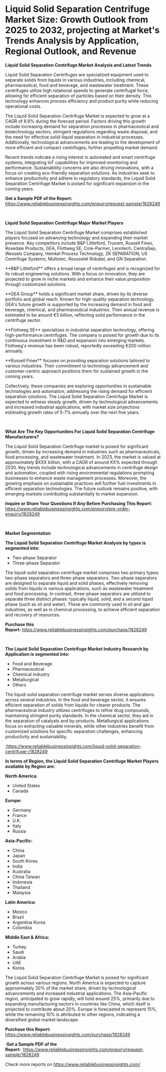 <p><h1>Liquid Solid Separation Centrifuge Market Size: Growth Outlook from 2025 to 2032, projecting at Market's Trends Analysis by Application, Regional Outlook, and Revenue</h1></p><p><strong>Liquid Solid Separation Centrifuge Market Analysis and Latest Trends</strong></p>
<p><p>Liquid Solid Separation Centrifuges are specialized equipment used to separate solids from liquids in various industries, including chemical, pharmaceutical, food and beverage, and wastewater treatment. These centrifuges utilize high rotational speeds to generate centrifugal force, allowing for efficient separation of particles based on their density. This technology enhances process efficiency and product purity while reducing operational costs.</p><p>The Liquid Solid Separation Centrifuge Market is expected to grow at a CAGR of 8.8% during the forecast period. Factors driving this growth include increasing demand for separation processes in pharmaceutical and biotechnology sectors, stringent regulations regarding waste disposal, and the need for effective solid-liquid separation in industrial processes. Additionally, technological advancements are leading to the development of more efficient and compact centrifuges, further propelling market demand.</p><p>Recent trends indicate a rising interest in automated and smart centrifuge systems, integrating IoT capabilities for improved monitoring and performance. Sustainability concerns are also driving innovations, with a focus on creating eco-friendly separation solutions. As industries seek to enhance productivity and adhere to regulatory standards, the Liquid Solid Separation Centrifuge Market is poised for significant expansion in the coming years.</p></p>
<p><strong>Get a Sample PDF of the Report:&nbsp;</strong> <a href="https://www.reliablebusinessinsights.com/enquiry/request-sample/1828249?utm_campaign=2242&utm_medium=2&utm_source=Github&utm_content=ia&utm_term=10042025&utm_id=liquid-solid-separation-centrifuge">https://www.reliablebusinessinsights.com/enquiry/request-sample/1828249</a></p>
<p>&nbsp;</p>
<p><strong>Liquid Solid Separation Centrifuge Major Market Players</strong></p>
<p><p>The Liquid Solid Separation Centrifuge Market comprises established players focused on advancing technology and expanding their market presence. Key competitors include B&P Littleford, Trucent, Russell Finex, Rosedale Products, GEA, Flottweg SE, Cole-Parmer, Lenntech, CentraSep, Wessels Company, Heinkel Process Technology, ZK SEPARATION, US Centrifuge Systems, Multotec, Rousselet Robatel, and GN Separation.</p><p>**B&P Littleford** offers a broad range of centrifuges and is recognized for its robust engineering solutions. With a focus on innovation, they are projected to grow in niche markets and enhance their value proposition through customized solutions.</p><p>**GEA Group** holds a significant market share, driven by its diverse portfolio and global reach. Known for high-quality separation technology, GEA's future growth is supported by the increasing demand in food and beverage, chemical, and pharmaceutical industries. Their annual revenue is estimated to be around €5 billion, reflecting solid performance in the centrifuge sector.</p><p>**Flottweg SE** specializes in industrial separation technology, offering high-performance centrifuges. The company is poised for growth due to its continuous investment in R&D and expansion into emerging markets. Flottweg's revenue has been robust, reportedly exceeding €200 million annually.</p><p>**Russell Finex** focuses on providing separation solutions tailored to various industries. Their commitment to technology advancement and customer-centric approach positions them for sustained growth in the coming years.</p><p>Collectively, these companies are exploring opportunities in sustainable technologies and automation, addressing the rising demand for efficient separation solutions. The Liquid Solid Separation Centrifuge Market is expected to witness steady growth, driven by technological advancements and increased industrial applications, with market size projections estimating growth rates of 5-7% annually over the next five years.</p></p>
<p>&nbsp;</p>
<p><strong>What Are The Key Opportunities For Liquid Solid Separation Centrifuge Manufacturers?</strong></p>
<p><p>The Liquid Solid Separation Centrifuge market is poised for significant growth, driven by increasing demand in industries such as pharmaceuticals, food processing, and wastewater treatment. In 2023, the market is valued at approximately $XXX billion, with a CAGR of around XX% expected through 2030. Key trends include technological advancements in centrifuge design and automation, coupled with rising environmental regulations prompting businesses to enhance waste management processes. Moreover, the growing emphasis on sustainable practices will further fuel investments in efficient separation technologies. The future outlook remains positive, with emerging markets contributing substantially to market expansion.</p></p>
<p><strong>Inquire or Share Your Questions If Any Before Purchasing This Report:</strong> <a href="https://www.reliablebusinessinsights.com/enquiry/pre-order-enquiry/1828249?utm_campaign=2242&utm_medium=2&utm_source=Github&utm_content=ia&utm_term=10042025&utm_id=liquid-solid-separation-centrifuge">https://www.reliablebusinessinsights.com/enquiry/pre-order-enquiry/1828249</a></p>
<p>&nbsp;</p>
<p><strong>Market Segmentation</strong></p>
<p><strong>The Liquid Solid Separation Centrifuge Market Analysis by types is segmented into:</strong></p>
<p><ul><li>Two-phase Separator</li><li>Three-phase Separator</li></ul></p>
<p><p>The liquid-solid separation centrifuge market comprises two primary types: two-phase separators and three-phase separators. Two-phase separators are designed to separate liquid and solid phases, effectively removing solids from liquids in various applications, such as wastewater treatment and food processing. In contrast, three-phase separators are utilized to separate three distinct phases: typically liquid, solid, and a second liquid phase (such as oil and water). These are commonly used in oil and gas industries, as well as in chemical processing, to achieve efficient separation and recovery of resources.</p></p>
<p><strong>Purchase this Report:&nbsp;</strong><a href="https://www.reliablebusinessinsights.com/purchase/1828249?utm_campaign=2242&utm_medium=2&utm_source=Github&utm_content=ia&utm_term=10042025&utm_id=liquid-solid-separation-centrifuge">https://www.reliablebusinessinsights.com/purchase/1828249</a></p>
<p>&nbsp;</p>
<p><strong>The Liquid Solid Separation Centrifuge Market Industry Research by Application is segmented into:</strong></p>
<p><ul><li>Food and Beverage</li><li>Pharmaceutical</li><li>Chemical Industry</li><li>Metallurgical</li><li>Others</li></ul></p>
<p><p>The liquid-solid separation centrifuge market serves diverse applications across several industries. In the food and beverage sector, it ensures efficient separation of solids from liquids for clearer products. The pharmaceutical industry utilizes centrifuges to refine drug compounds, maintaining stringent purity standards. In the chemical sector, they aid in the separation of catalysts and by-products. Metallurgical applications focus on extracting valuable minerals, while other industries benefit from customized solutions for specific separation challenges, enhancing productivity and sustainability.</p></p>
<p><a href="https://www.reliablebusinessinsights.com/liquid-solid-separation-centrifuge-r1828249?utm_campaign=2242&utm_medium=2&utm_source=Github&utm_content=ia&utm_term=10042025&utm_id=liquid-solid-separation-centrifuge">&nbsp;https://www.reliablebusinessinsights.com/liquid-solid-separation-centrifuge-r1828249</a></p>
<p><strong>In terms of Region, the Liquid Solid Separation Centrifuge Market Players available by Region are:</strong></p>
<p>
    <p> <strong> North America: </strong>
        <ul>
            <li>United States</li>
            <li>Canada</li>
        </ul>
        </p> 
    <p> <strong> Europe: </strong>
        <ul>
            <li>Germany</li>
            <li>France</li>
            <li>U.K.</li>
            <li>Italy</li>
            <li>Russia</li>
        </ul>
        </p> 
    <p> <strong> Asia-Pacific: </strong>
        <ul>
            <li>China</li>
            <li>Japan</li>
            <li>South Korea</li>
            <li>India</li>
            <li>Australia</li>
            <li>China Taiwan</li>
            <li>Indonesia</li>
            <li>Thailand</li>
            <li>Malaysia</li>
        </ul>
        </p> 
    <p> <strong> Latin America: </strong>
        <ul>
            <li>Mexico</li>
            <li>Brazil</li>
            <li>Argentina Korea</li>
            <li>Colombia</li>
        </ul>
        </p> 
    <p> <strong> Middle East & Africa: </strong>
        <ul>
            <li>Turkey</li>
            <li>Saudi</li>
            <li>Arabia</li>
            <li>UAE</li>
            <li>Korea</li>
        </ul>
    </p>
    </p>
<p><p>The Liquid Solid Separation Centrifuge Market is poised for significant growth across various regions. North America is expected to capture approximately 30% of the market share, driven by technological advancements and increased industrial applications. The Asia-Pacific region, anticipated to grow rapidly, will hold around 25%, primarily due to expanding manufacturing sectors in countries like China, which itself is projected to contribute about 20%. Europe is forecasted to represent 15%, while the remaining 10% is attributed to other regions, indicating a diversified global market landscape.</p></p>
<p><strong>Purchase this Report: </strong><a href="https://www.reliablebusinessinsights.com/purchase/1828249?utm_campaign=2242&utm_medium=2&utm_source=Github&utm_content=ia&utm_term=10042025&utm_id=liquid-solid-separation-centrifuge">https://www.reliablebusinessinsights.com/purchase/1828249</a></p>
<p>&nbsp;<strong>Get a Sample PDF of the Report:&nbsp;&nbsp;</strong><a href="https://www.reliablebusinessinsights.com/enquiry/request-sample/1828249?utm_campaign=2242&utm_medium=2&utm_source=Github&utm_content=ia&utm_term=10042025&utm_id=liquid-solid-separation-centrifuge">https://www.reliablebusinessinsights.com/enquiry/request-sample/1828249</a></p>
<p><strong></strong></p>
<p>Check more reports on <a href="https://www.reliablebusinessinsights.com/?utm_campaign=2242&utm_medium=2&utm_source=Github&utm_content=ia&utm_term=10042025&utm_id=liquid-solid-separation-centrifuge">https://www.reliablebusinessinsights.com/</a></p>